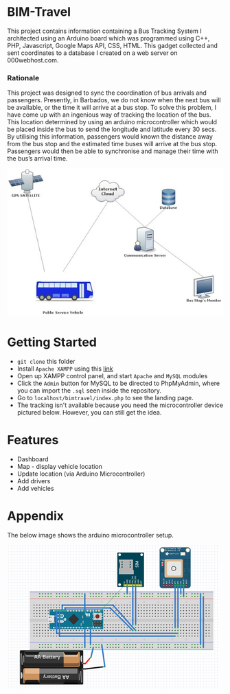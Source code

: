 # BIM-Travel
This project contains information containing a Bus Tracking System I architected using an Arduino board which was programmed using C++, PHP, Javascript, Google Maps API, CSS, HTML. This gadget collected and sent coordinates to a database I created on a web server on 000webhost.com.



### Rationale
This project was designed to sync the coordination of bus arrivals and passengers.  Presently, in Barbados, we do not know when the next bus will be available, or the time it will arrive at a bus stop. To solve this problem, I have come up with an ingenious way of tracking the location of the bus. This location determined by using an arduino microcontroller which would be placed inside the bus to send the longitude and latitude every 30 secs. By utilising this information, passengers would known the distance away from the bus stop and the estimated time buses will arrive at the bus stop. Passengers would then be able to synchronise and manage their time with the bus’s arrival time.

![logo](https://github.com/khalilgreenidge/BIM-Travel/blob/main/architecture.jpg "logo")

# Getting Started
- `git clone` this folder
- Install `Apache XAMPP` using this [link](https://www.apachefriends.org/index.html)
- Open up XAMPP control panel, and start `Apache` and `MySQL` modules
- Click the `Admin` button for MySQL to be directed to PhpMyAdmin, where you can import the `.sql` seen inside the repository.
- Go to `localhost/bimtravel/index.php` to see the landing page. 
- The tracking isn't available because you need the microcontroller device pictured below. However, you can still get the idea.


# Features
- Dashboard
- Map - display vehicle location
- Update location (via Arduino Microcontroller)
- Add drivers
- Add vehicles


# Appendix
The below image shows the arduino microcontroller setup.

![logo](https://github.com/khalilgreenidge/BIM-Travel/blob/main/sketch.png "arduino")
